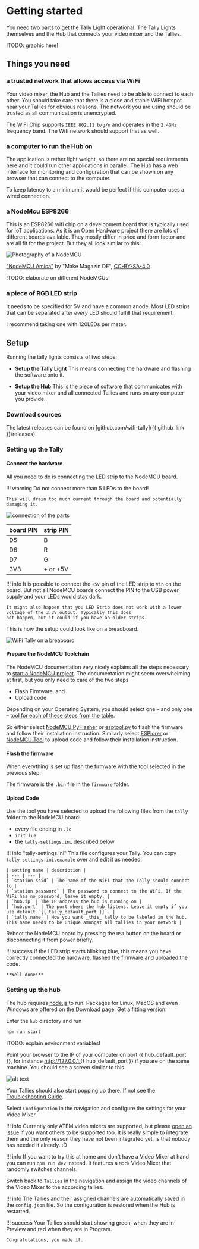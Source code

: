 # Getting started

You need two parts to get the Tally Light operational: The Tally Lights themselves
and the Hub that connects your video mixer and the Tallies.

!TODO: graphic here! 

## Things you need

### a trusted network that allows access via WiFi
  
Your video mixer, the Hub and the Tallies need to be able to connect to each other.
You should take care that there is a close and stable WiFi hotspot near your Tallies
for obvious reasons. The network you are using should be trusted as all communication
is unencrypted.

The WiFi Chip supports `IEEE 802.11 b/g/n` and operates in the `2.4GHz` frequency band.
The Wifi network should support that as well.

### a computer to run the Hub on
  
The application is rather light weight, so there are no special requirements here
and it could run other applications in parallel. The Hub has a web interface for
monitoring and configuration that can be shown on any browser that can connect to
the computer.

To keep latency to a minimum it would be perfect if this computer uses a wired
connection.
  
### a NodeMcu ESP8266
  
This is an ESP8266 wifi chip on a development board that is typically used for IoT
applications. As it is an Open Hardware project there are lots of different boards
available. They mostly differ in price and form factor and are all fit for the project.
But they all look similar to this:

![Photography of a NodeMCU](images/Nodemcu_amica_bot_02.jpg)

["NodeMCU Amica"](https://commons.wikimedia.org/wiki/File:Nodemcu_amica_bot_02.png) 
by "Make Magazin DE", [CC-BY-SA-4.0](https://creativecommons.org/licenses/by-sa/4.0/deed.en)

!TODO: elaborate on different NodeMCUs!
  
### a piece of RGB LED strip
  
It needs to be specified for 5V and have a common anode.
Most LED strips that can be separated after _every_ LED should fulfill that requirement. 

I recommend taking one with 120LEDs per meter.

## Setup

Running the tally lights consists of two steps:

* **Setup the Tally Light** This means connecting the hardware and flashing the software onto it.

* **Setup the Hub** This is the piece of software that communicates with your video mixer and all
  connected Tallies and runs on any computer you provide.

### Download sources

The latest releases can be found on [github.com/wifi-tally]({{ github_link }}/releases).

### Setting up the Tally

#### Connect the hardware

All you need to do is connecting the LED strip to the NodeMCU board.

!!! warning
    Do not connect more than 5 LEDs to the board!
    
    This will drain too much current through the board and potentially damaging it.

![connection of the parts](images/tally-schematics.png)

| board PIN | strip PIN |
| --- | --- |
| D5 | B |
| D6 | R |
| D7 | G |
| 3V3 | + or +5V |

!!! info
    It is possible to connect the `+5V` pin of the LED strip to `Vin` on the board. But not all NodeMCU boards connect
    the PIN to the USB power supply and your LEDs would stay dark.
    
    It might also happen that you LED Strip does not work with a lower voltage of the 3.3V output. Typically this does
    not happen, but it could if you have an older strips.

This is how the setup could look like on a breadboard.

![WiFi Tally on a breaboard](images/on-breadboard.jpg)

#### Prepare the NodeMCU Toolchain

The NodeMCU documentation very nicely explains all the steps necessary to [start a NodeMCU project](https://nodemcu.readthedocs.io/en/master/getting-started/#getting-started-aka-nodemcu-quick-start).
The documentation might seem overwhelming at first, but you only need to care of the two steps

* Flash Firmware, and
* Upload code

Depending on your Operating System, you should select one – and only one – [tool for each of these steps from
the table](https://nodemcu.readthedocs.io/en/master/getting-started/#task-os-selector).

So either select [NodeMCU PyFlasher](https://nodemcu.readthedocs.io/en/master/getting-started/#nodemcu-pyflasher)
or [esptool.py](https://nodemcu.readthedocs.io/en/master/getting-started/#esptoolpy) to flash the firmware
and follow their installation instruction. Similarly select [ESPlorer](https://nodemcu.readthedocs.io/en/master/getting-started/#esplorer)
or [NodeMCU Tool](https://nodemcu.readthedocs.io/en/master/getting-started/#nodemcu-tool) to upload code and follow
their installation instruction.

#### Flash the firmware

When everything is set up flash the firmware with the tool selected in the previous step.

The firmware is the `.bin` file in the `firmware` folder.

#### Upload Code

Use the tool you have selected to upload the following files from the `tally` folder to the NodeMCU board:

* every file ending in `.lc`
* `init.lua`
* the `tally-settings.ini` described below

!!! info "tally-settings.ini"
    This file configures your Tally. You can copy `tally-settings.ini.example` over and edit it as needed.

    | setting name | description | 
    | --- | --- |
    | `station.ssid` | The name of the WiFi that the Tally should connect to |
    | `station.password` | The password to connect to the WiFi. If the WiFi has no password, leave it empty. |
    | `hub.ip` | The IP address the hub is running on |
    | `hub.port` | The port where the hub listens. Leave it empty if you use default `{{ tally_default_port }}`. |
    | `tally.name` | How you want _this_ tally to be labeled in the hub. This name needs to be unique amongst all tallies in your network |

Reboot the NodeMCU board by pressing the `RST` button on the board or disconnecting it from power briefly.

!!! success
    If the LED strip starts blinking blue, this means you have correctly connected the hardware, flashed the firmware
    and uploaded the code.
    
    **Well done!** 

### Setting up the hub

The hub requires [node.js](https://nodejs.org/en/) to run. Packages for Linux, MacOS and even Windows
are offered on the [Download page](https://nodejs.org/en/download/). Get a fitting version.

Enter the `hub` directory and run

````bash
npm run start
````

!TODO: explain environment variables!

Point your browser to the IP of your computer on port {{ hub_default_port }}, for instance http://127.0.0.1:{{ hub_default_port }} if
you are on the same machine. You should see a screen similar to this

![alt text](images/tally-hub.png "Tally Hub")

Your Tallies should also start popping up there. If not see the [Troubleshooting Guide](troubleshooting.md). 

Select `Configuration` in the navigation and configure the settings for your Video Mixer.

!!! info
    Currently only ATEM video mixers are supported, but please [open an issue](https://github.com/wifi-tally/wifi-tally/issues)
    if you want others to be supported too. It is really simple to integrate them
    and the only reason they have not been integrated yet, is that nobody has needed it already. :D

!!! info
    If you want to try this at home and don't have a Video Mixer at hand you can run
    `npm run dev` instead. It features a `Mock` Video Mixer that randomly switches channels.

Switch back to `Tallies` in the navigation and assign the video channels of the Video Mixer to the according
tallies.

!!! info
    The Tallies and their assigned channels are automatically saved in the `config.json` file.
    So the configuration is restored when the Hub is restarted. 

!!! success
    Your Tallies should start showing green, when they are in Preview and red when they are in Program.
    
    Congratulations, you made it.
